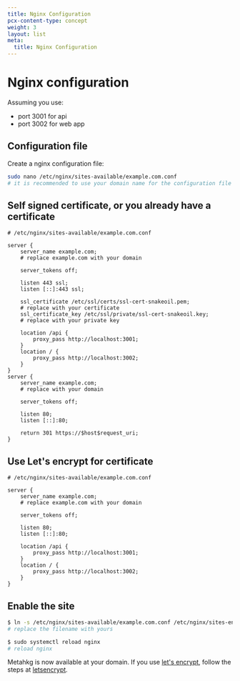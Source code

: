 ```yaml
---
title: Nginx Configuration
pcx-content-type: concept
weight: 3
layout: list
meta:
  title: Nginx Configuration
---
```


# Nginx configuration

Assuming you use:

- port 3001 for api
- port 3002 for web app

## Configuration file

Create a nginx configuration file:

```bash
sudo nano /etc/nginx/sites-available/example.com.conf
# it is recommended to use your domain name for the configuration file name (with .conf)
```

## Self signed certificate, or you already have a certificate

```nginx
# /etc/nginx/sites-available/example.com.conf

server {
    server_name example.com;
    # replace example.com with your domain

    server_tokens off;

    listen 443 ssl;
    listen [::]:443 ssl;

    ssl_certificate /etc/ssl/certs/ssl-cert-snakeoil.pem;
    # replace with your certificate
    ssl_certificate_key /etc/ssl/private/ssl-cert-snakeoil.key;
    # replace with your private key

    location /api {
        proxy_pass http://localhost:3001;
    }
    location / {
        proxy_pass http://localhost:3002;
    }
}
server {
    server_name example.com;
    # replace with your domain

    server_tokens off;

    listen 80;
    listen [::]:80;

    return 301 https://$host$request_uri;
}
```

## Use Let's encrypt for certificate

```nginx
# /etc/nginx/sites-available/example.com.conf

server {
    server_name example.com;
    # replace example.com with your domain

    server_tokens off;

    listen 80;
    listen [::]:80;

    location /api {
        proxy_pass http://localhost:3001;
    }
    location / {
        proxy_pass http://localhost:3002;
    }
}
```

## Enable the site

```bash
$ ln -s /etc/nginx/sites-available/example.com.conf /etc/nginx/sites-enabled/
# replace the filename with yours

$ sudo systemctl reload nginx
# reload nginx
```

Metahkg is now available at your domain.
If you use [let's encrypt](https://letsencrypt.org), follow the steps at [letsencrypt](../letsencrypt).
